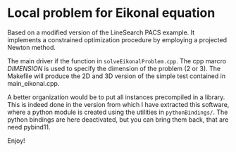 # Local problem for Eikonal equation #
Based on a modified version of the LineSearch PACS example. It implements a constrained optimization procedure by employing a projected Newton method.

The main driver if the function in `solveEikonalProblem.cpp`. The cpp
marcro *DIMENSION* is used to specify the dimension of the problem (2
or 3). The Makefile will produce the 2D and 3D version of the simple
test contained in main_eikonal.cpp.

A better organization would be to put all instances precompiled in a
library. This is indeed done in the version from which I have
extracted this software, where a python module is created using the
utilities in `pythonBindings/`. The python bindings are here deactivated,
but you can bring them back, that are need pybind11.

Enjoy!
